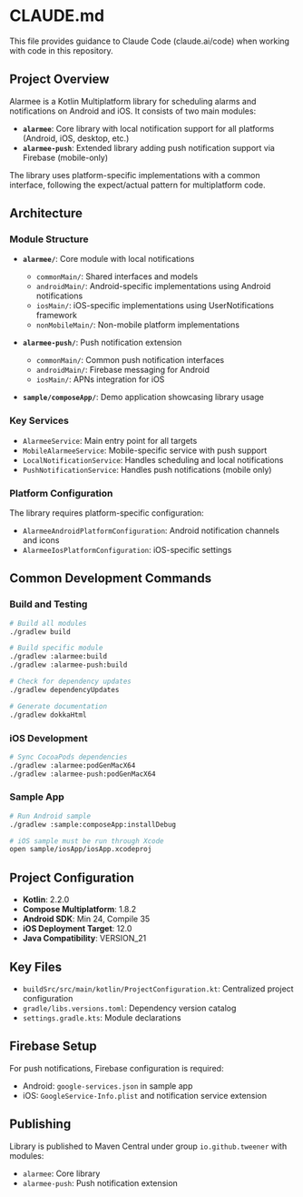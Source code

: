 # CLAUDE.md

This file provides guidance to Claude Code (claude.ai/code) when working with code in this repository.

## Project Overview

Alarmee is a Kotlin Multiplatform library for scheduling alarms and notifications on Android and iOS. It consists of two main modules:

- **`alarmee`**: Core library with local notification support for all platforms (Android, iOS, desktop, etc.)
- **`alarmee-push`**: Extended library adding push notification support via Firebase (mobile-only)

The library uses platform-specific implementations with a common interface, following the expect/actual pattern for multiplatform code.

## Architecture

### Module Structure
- **`alarmee/`**: Core module with local notifications
  - `commonMain/`: Shared interfaces and models
  - `androidMain/`: Android-specific implementations using Android notifications
  - `iosMain/`: iOS-specific implementations using UserNotifications framework
  - `nonMobileMain/`: Non-mobile platform implementations

- **`alarmee-push/`**: Push notification extension
  - `commonMain/`: Common push notification interfaces 
  - `androidMain/`: Firebase messaging for Android
  - `iosMain/`: APNs integration for iOS

- **`sample/composeApp/`**: Demo application showcasing library usage

### Key Services
- `AlarmeeService`: Main entry point for all targets
- `MobileAlarmeeService`: Mobile-specific service with push support
- `LocalNotificationService`: Handles scheduling and local notifications
- `PushNotificationService`: Handles push notifications (mobile only)

### Platform Configuration
The library requires platform-specific configuration:
- `AlarmeeAndroidPlatformConfiguration`: Android notification channels and icons
- `AlarmeeIosPlatformConfiguration`: iOS-specific settings

## Common Development Commands

### Build and Testing
```bash
# Build all modules
./gradlew build

# Build specific module
./gradlew :alarmee:build
./gradlew :alarmee-push:build

# Check for dependency updates
./gradlew dependencyUpdates

# Generate documentation
./gradlew dokkaHtml
```

### iOS Development
```bash
# Sync CocoaPods dependencies
./gradlew :alarmee:podGenMacX64
./gradlew :alarmee-push:podGenMacX64
```

### Sample App
```bash
# Run Android sample
./gradlew :sample:composeApp:installDebug

# iOS sample must be run through Xcode
open sample/iosApp/iosApp.xcodeproj
```

## Project Configuration

- **Kotlin**: 2.2.0
- **Compose Multiplatform**: 1.8.2
- **Android SDK**: Min 24, Compile 35
- **iOS Deployment Target**: 12.0
- **Java Compatibility**: VERSION_21

## Key Files
- `buildSrc/src/main/kotlin/ProjectConfiguration.kt`: Centralized project configuration
- `gradle/libs.versions.toml`: Dependency version catalog
- `settings.gradle.kts`: Module declarations

## Firebase Setup

For push notifications, Firebase configuration is required:
- Android: `google-services.json` in sample app
- iOS: `GoogleService-Info.plist` and notification service extension

## Publishing

Library is published to Maven Central under group `io.github.tweener` with modules:
- `alarmee`: Core library
- `alarmee-push`: Push notification extension